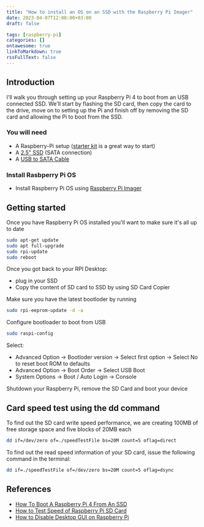 ```yaml
---
title: "How to install an OS on an SSD with the Raspberry Pi Imager"
date: 2023-04-07T12:08:00+03:00
draft: false

tags: [raspberry-pi]
categories: []
ontawesome: true
linkToMarkdown: true
rssFullText: false
---
```


## Introduction

I'll walk you through setting up your Raspberry Pi 4 to boot from an USB connected SSD. We'll start by flashing the SD card, then copy the card to the drive, move on to setting up the Pi and finish off by removing the SD card and allowing the Pi to boot from the SSD.

### You will need

* A Raspberry-Pi setup ([starter kit][rpi_starter_kit] is a great way to start)
* A [2.5" SSD][2_5_ssd] (SATA connection)
* A [USB to SATA Cable][sata_to_usb]

### Install Rasbperry Pi OS

* Install Raspberry Pi OS using [Raspberry Pi Imager][rpi_software]

## Getting started

Once you have Raspberry Pi OS installed you'll want to make sure it's all up to date

```sh
sudo apt-get update
sudo apt full-upgrade
sudo rpi-update
sudo reboot
```

Once you got back to your RPI Desktop:

* plug in your SSD
* Copy the content of SD card to SSD by using SD Card Copier

Make sure you have the latest bootloder by running

```sh
sudo rpi-eeprom-update -d -a
```

Configure bootloader to boot from USB

```sh
sudo raspi-config
```

Select:

* Advanced Option -> Bootloder version -> Select first option -> Select No to reset boot ROM to defaults
* Advanced Option -> Boot Order -> Select USB Boot
* System Options -> Boot / Auto Login -> Console

Shutdown your Raspberry Pi, remove the SD Card and boot your device

## Card speed test using the dd command

To find out the SD card write speed performance, we are creating 100MB of free storage space and five blocks of 20MB each

```sh
dd if=/dev/zero of=./speedTestFile bs=20M count=5 oflag=direct
```

To find out the read speed information of your SD card, issue the following command in the terminal:

```sh
dd if=./speedTestFile of=/dev/zero bs=20M count=5 oflag=dsync
```

## References

* [How To Boot A Raspberry Pi 4 From An SSD][boot_rpi4_youtube]
* [How to Test Speed of Raspberry Pi SD Card][card_speed_test]
* [How to Disable Desktop GUI on Raspberry Pi][disable_gui]

[rpi_starter_kit]: https://thepihut.com/products/raspberry-pi-starter-kit
[2_5_ssd]: https://thepihut.com/products/wd-green-240gb-2-5-ssd
[sata_to_usb]: https://thepihut.com/products/ssd-to-usb-3-0-cable-for-raspberry-pi
[rpi_software]: https://www.raspberrypi.com/software/
[boot_rpi4_youtube]: https://www.youtube.com/watch?v=a8nzkLryGmM
[card_speed_test]: https://linuxhint.com/raspberry-pi-sd-card-speed-test/
[disable_gui]: https://linuxhint.com/disable-gui-raspberry-pi/

